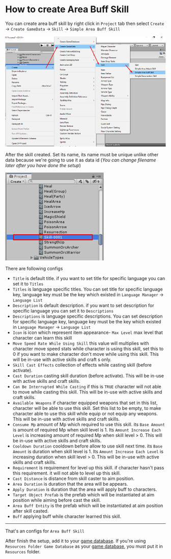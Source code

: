 # How to create Area Buff Skill

You can create area buff skill by right click in `Project` tab then select `Create` → `Create GameData` → `Skill` → `Simple Area Buff Skill`

![](../images/skills/004.png)

After the skill created. Set its name, its name must be unique unlike other data because we're going to use it as data id (*You can change filename later after you have done the setup*)

![](../images/skills/002.png)

There are following configs

- `Title` is default title. if you want to set title for specific language you can set it to `Titles`
- `Titles` is language specific titles. You can set title for specific language key, language key must be the key which existed in `Language Manager` → `Language List`
- `Description` is default description. if you want to set description for specific language you can set it to `Descriptions`
- `Descriptions` is language specific descriptions. You can set description for specific language key, language key must be the key which existed in `Language Manager` → `Language List`
- `Icon` is icon which represent item appearance- `Max Level` max level that character can learn this skill
- `Move Speed Rate While Using Skill` this value will multiplies with character move speed stats while character is using this skill, set this to 0 if you want to make character don't move while using this skill. This will be in-use with active skills and craft s only.
- `Skill Cast Effects` collection of effects while casting skill (before activate).
- `Cast Duration` casting skill duration (before activate). This will be in-use with active skills and craft skills.
- `Can Be Interrupted While Casting` if this is `TRUE` character will not able to move while casting this skill. This will be in-use with active skills and craft skills.
- `Available Weapons` if character equipped weapons that set in this list, character will be able to use this skill. Set this list to be empty, to make character able to use this skill while equip or not equip any weapons. This will be in-use with active skills and craft skills.
- `Consume Mp` amount of Mp which required to use this skill. its `Base Amount` is amount of required Mp when skill level is 1. Its `Amount Increase Each Level` is increasing amount of required Mp when skill level > 0. This will be in-use with active skills and craft skills.
- `Cooldown Duration` cooldown before allow to use skill next time. its `Base Amount` is duration when skill level is 1. Its `Amount Increase Each Level` is increasing duration when skill level > 0. This will be in-use with active skills and craft skills.
- `Requirement` is requirement for level up this skill. if character hasn't pass this requirement. it will not able to level up this skill.
- `Cast Distance` is distance from skill caster to aim position.
- `Area Duration` is duration that the area will be appears.
- `Apply Duration` is duration that the area will apply buff to characters.
- `Target Object Prefab` is the prefab which will be instantiated at aim position while aiming before cast the skill.
- `Area Buff Entity` is the prefab which will be instantiated at aim position after skill casted.
- `Buff` applying buff while character learned this skill.


* * *

That's an configs for `Area Buff Skill`

After finish the setup, add it to your [game database](103-game-database.md). If you're using `Resources Folder Game Database` as your [game database](103-game-database.md), you must put it in `Resources` folder.